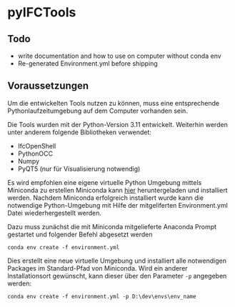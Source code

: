 # pyIFCTools

## Todo
- write documentation and how to use on computer without conda env
- Re-generated Environment.yml before shipping

## Voraussetzungen
Um die entwickelten Tools nutzen zu können, muss eine entsprechende
Pythonlaufzeitumgebung auf dem Computer vorhanden sein.

Die Tools wurden mit der Python-Version 3.11 entwickelt. Weiterhin werden unter anderem 
folgende Bibliotheken verwendet: 
- IfcOpenShell
- PythonOCC
- Numpy
- PyQT5 (nur für Visualisierung notwendig)

Es wird empfohlen eine eigene virtuelle Python Umgebung mittels Miniconda zu erstellen
Miniconda kann [hier](https://docs.conda.io/en/latest/miniconda.html) heruntergeladen und installiert
werden. Nachdem Miniconda erfolgreich installiert wurde kann die notwendige Python-Umgebung
mit Hilfe der mitgeliferten Environment.yml Datei wiederhergestellt werden. 

Dazu muss zunächst die mit Miniconda mitgelieferte Anaconda Prompt gestartet und folgender
Befehl abgesetzt werden

```
conda env create -f environment.yml
```

Dies erstellt eine neue virtuelle Umgebung und installiert alle notwendigen Packages im 
Standard-Pfad von Miniconda. Wird ein anderer Installationsort gewünscht, kann dieser über
den Parameter `-p` angegeben werden:

```
conda env create -f environment.yml -p D:\dev\envs\env_name
```

